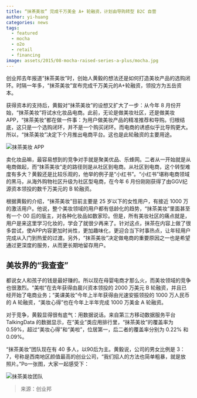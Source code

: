 ```yaml
---
title: “抹茶美妆” 完成千万美金 A+ 轮融资，计划由导购转型 B2C 自营
author: yi-huang
categories: news
tags:
  - featured
  - mocha
  - o2o
  - retail
  - financing
image: assets/2015/08-mocha-raised-series-a-plus/mocha.jpg
---
```


创业邦去年报道“抹茶美妆”时，创始人黄毅的想法还是如何打造美妆产品的选购闭环。时隔一年多，“抹茶美妆”宣布完成千万美元的A+轮融资，领投方为五岳资本。

获得资本的支持后，黄毅对“抹茶美妆”的设想又扩大了一步：从今年 8 月份开始，“抹茶美妆”将试水化妆品电商。此前，无论是做美妆社区，还是做美妆APP，“抹茶美妆”都在做一件事：为用户做美妆产品的精准推荐和导购。归根结底，这只是一个选购闭环，并不是一个购买闭环。而电商的诱惑似乎比导购更大。所以，“抹茶美妆”决定下个月推出电商平台。这也是此轮融资的主要用途。

![抹茶美妆 APP](/assets/2015/08-mocha-raised-series-a-plus/app.jpg)

卖化妆品嘛，最容易想到的竞争对手就是聚美优品、乐蜂网。二者从一开始就是从电商做起，而“抹茶美妆”走的路径则是从社区到电商。从社区到电商，这个转型难度有多大？黄毅还是比较乐观的，他举的例子是“小红书”。“小红书”堪称电商领域的黑马，从海外购物社区升级为社区型电商，在今年 6 月份刚刚获得了由GGV纪源资本领投的数千万美元的 B 轮融资。

根据黄毅的介绍，“抹茶美妆”目前主要是 25 岁以下的女性用户，有接近 1000 万的激活用户。他说，整个美妆领域的用户都有低龄化的趋势，“抹茶美妆”里面甚至有一个 00 后的版主，对各种化妆品如数家珍。但是，所有美妆社区的痛点就是，用户是来这里学习化妆的，学会了就很少再来了。针对这点，抹茶在内容上做了很多尝试，使APP内容更加时尚性，更加趣味化，更迎合当下时事热点，让年轻用户完成从入门到热爱的过渡。另外，“抹茶美妆”决定做电商的重要原因之一也是希望通过更深度的服务，从而更长期地留存用户。

## 美妆界的“我查查”

都说女人和孩子的钱是最好赚的。所以现在母婴电商才那么火，而美妆领域的竞争也很激烈。“美啦”在去年获得由晨兴资本领投的 2000 万美元 B 轮融资，并且已经开始了电商业务；“美课美妆”今年上半年获得由光速安振领投的 1000 万人民币的 A 轮融资，“美妆心得”也在今年上半年完成 1000 万美金 A 轮融资。

对于竞争，黄毅显得很有底气：用数据说话。来自第三方移动数据服务平台 TalkingData 的数据显示，在“美业”类应用排行里，“抹茶美妆”的覆盖率为 0.59%，超过“美妆心得”和“美啦”，位居第一，后二者的覆盖率分别为 0.22% 和 0.09%。

“抹茶美妆”团队现在有 40 多人，以90后为主。黄毅说，公司的男女比例是 3：7，号称是西南地区颜值最高的创业公司，“我们招人的方法也简单粗暴，就是放照片。”Po一张图，大家一起感受下：

![抹茶美妆团队](/assets/2015/08-mocha-raised-series-a-plus/team.jpg)

> 来源：创业邦
